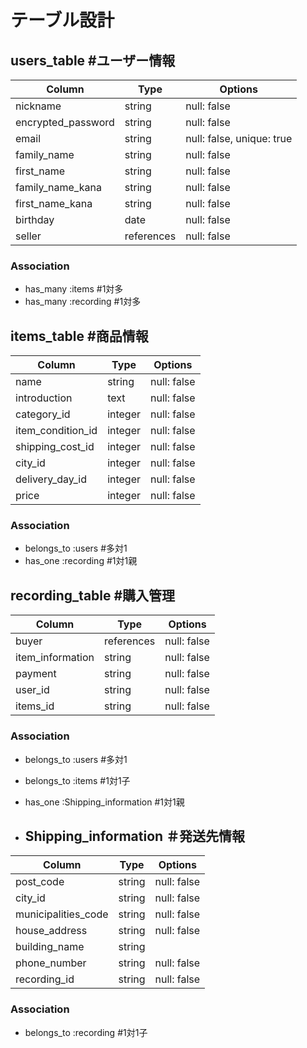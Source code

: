 # テーブル設計

## users_table  #ユーザー情報

| Column             | Type       | Options                   |
| ------------------ | ---------- | ------------------------- |
| nickname           | string     | null: false               |ニックネーム
| encrypted_password | string     | null: false               |パスワード
| email              | string     | null: false, unique: true |メール
| family_name        | string     | null: false               |苗字
| first_name         | string     | null: false               |名前
| family_name_kana   | string     | null: false               |かな苗字
| first_name_kana    | string     | null: false               |かな名前
| birthday           | date       | null: false               |誕生日
| seller             | references | null: false               |出品者


### Association

- has_many :items  #1対多
- has_many :recording  #1対多


## items_table  #商品情報

| Column            | Type       | Options                        |
| ----------------- | ---------- | ------------------------------ |
| name              | string     | null: false                    |商品名
| introduction      | text       | null: false                    |説明
| category_id       | integer    | null: false                    |カテゴリー（選択）Activehashで実装
| item_condition_id | integer    | null: false                    |商品の状態（選択）Activehashで実装
| shipping_cost_id  | integer    | null: false                    |配送料の負担（選択）Activehashで実装
| city_id           | integer    | null: false                    |都道府県（配送元の地域（選択）Activehashで実装
| delivery_day_id   | integer    | null: false                    |配送までの日数（選択）Activehashで実装
| price             | integer    | null: false                    |価格

### Association

- belongs_to :users  #多対1
- has_one    :recording  #1対1親


## recording_table  #購入管理

| Column           | Type       | Options                        |
| ---------------- | ---------- | ------------------------------ |
| buyer            | references | null: false                    |購入者
| item_information | string     | null: false                    |商品情報
| payment          | string     | null: false                    |支払い金額
| user_id          | string     | null: false                    |ユーザーテーブルの外部キー「誰が買ったか」
| items_id         | string     | null: false                    |商品情報テーブルの外部キー「何を買ったか」

### Association

- belongs_to :users  #多対1
- belongs_to :items  #1対1子
- has_one    :Shipping_information  #1対1親

- ## Shipping_information  ＃発送先情報

| Column              | Type       | Options                        |
| ------------------- | ---------- | ------------------------------ |
| post_code           | string     | null: false                    |郵便番号
| city_id             | string     | null: false                    |都道府県（選択）Activehashで実装
| municipalities_code | string     | null: false                    |市区町村
| house_address       | string     | null: false                    |番地
| building_name       | string     |                                |建物名（任意）
| phone_number        | string     | null: false                    |電話番号
| recording_id        | string     | null: false                    |購入管理テーブルの外部キー「この商品は誰が出品したものなのか」

### Association

- belongs_to  :recording  #1対1子